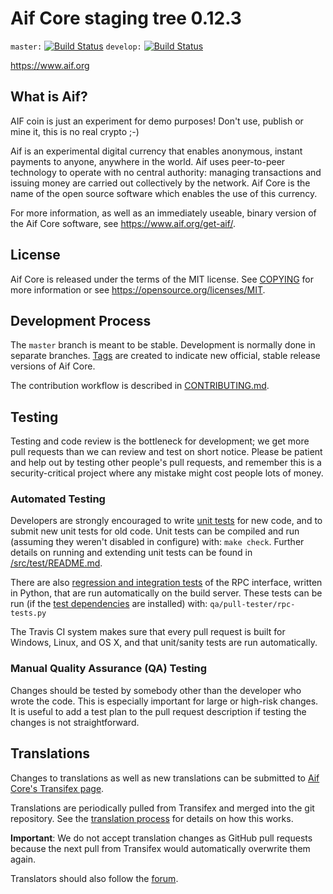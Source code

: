 Aif Core staging tree 0.12.3
===============================

`master:` [![Build Status](https://travis-ci.org/aifdev/aif.svg?branch=master)](https://travis-ci.org/aifdev/aif) `develop:` [![Build Status](https://travis-ci.org/aifdev/aif.svg?branch=develop)](https://travis-ci.org/aifdev/aif/branches)

https://www.aif.org


What is Aif?
----------------

AIF coin is just an experiment for demo purposes!
Don't use, publish or mine it, this is no real crypto ;-)

Aif is an experimental digital currency that enables anonymous, instant
payments to anyone, anywhere in the world. Aif uses peer-to-peer technology
to operate with no central authority: managing transactions and issuing money
are carried out collectively by the network. Aif Core is the name of the open
source software which enables the use of this currency.

For more information, as well as an immediately useable, binary version of
the Aif Core software, see https://www.aif.org/get-aif/.


License
-------

Aif Core is released under the terms of the MIT license. See [COPYING](COPYING) for more
information or see https://opensource.org/licenses/MIT.

Development Process
-------------------

The `master` branch is meant to be stable. Development is normally done in separate branches.
[Tags](https://github.com/raipat/aifcoin/tags) are created to indicate new official,
stable release versions of Aif Core.

The contribution workflow is described in [CONTRIBUTING.md](CONTRIBUTING.md).

Testing
-------

Testing and code review is the bottleneck for development; we get more pull
requests than we can review and test on short notice. Please be patient and help out by testing
other people's pull requests, and remember this is a security-critical project where any mistake might cost people
lots of money.

### Automated Testing

Developers are strongly encouraged to write [unit tests](src/test/README.md) for new code, and to
submit new unit tests for old code. Unit tests can be compiled and run
(assuming they weren't disabled in configure) with: `make check`. Further details on running
and extending unit tests can be found in [/src/test/README.md](/src/test/README.md).

There are also [regression and integration tests](/qa) of the RPC interface, written
in Python, that are run automatically on the build server.
These tests can be run (if the [test dependencies](/qa) are installed) with: `qa/pull-tester/rpc-tests.py`

The Travis CI system makes sure that every pull request is built for Windows, Linux, and OS X, and that unit/sanity tests are run automatically.

### Manual Quality Assurance (QA) Testing

Changes should be tested by somebody other than the developer who wrote the
code. This is especially important for large or high-risk changes. It is useful
to add a test plan to the pull request description if testing the changes is
not straightforward.

Translations
------------

Changes to translations as well as new translations can be submitted to
[Aif Core's Transifex page](https://www.transifex.com/projects/p/aif/).

Translations are periodically pulled from Transifex and merged into the git repository. See the
[translation process](doc/translation_process.md) for details on how this works.

**Important**: We do not accept translation changes as GitHub pull requests because the next
pull from Transifex would automatically overwrite them again.

Translators should also follow the [forum](https://www.aif.org/forum/topic/aif-worldwide-collaboration.88/).
